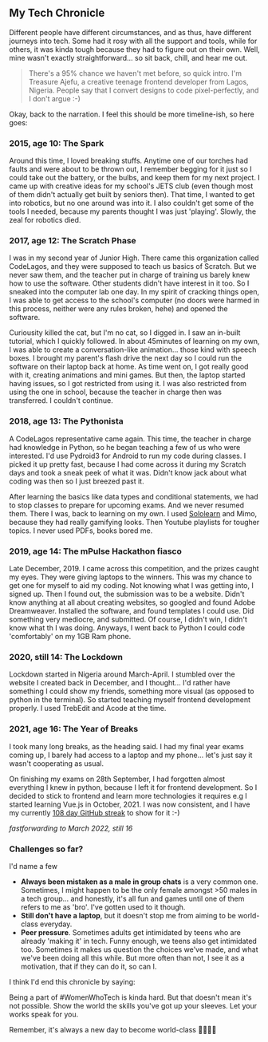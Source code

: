 ## My Tech Chronicle

Different people have different circumstances, and as thus, have different journeys into tech. Some had it rosy with all the support and tools, while for others, it was kinda tough because they had to figure out on their own. Well, mine wasn't exactly straightforward... so sit back, chill, and hear me out.

> There's a 95% chance we haven't met before, so quick intro. I'm Treasure Ajefu, a creative teenage frontend developer from Lagos, Nigeria. People say that I convert designs to code pixel-perfectly, and I don't argue :-)

Okay, back to the narration. I feel this should be more timeline-ish, so here goes:

### 2015, age 10: The Spark

Around this time, I loved breaking stuffs. Anytime one of our torches had faults and were about to be thrown out, I remember begging for it just so I could take out the battery, or the bulbs, and keep them for my next project. I came up with creative ideas for my school's JETS club (even though most of them didn't actually get built by seniors then). That time, I wanted to get into robotics, but no one around was into it. I also couldn't get some of the tools I needed, because my parents thought I was just 'playing'. Slowly, the zeal for robotics died.

### 2017, age 12: The Scratch Phase

I was in my second year of Junior High. There came this organization called CodeLagos, and they were supposed to teach us basics of Scratch. But we never saw them, and the teacher put in charge of training us barely knew how to use the software. Other students didn't have interest in it too. So I sneaked into the computer lab one day. In my spirit of cracking things open, I was able to get access to the school's computer (no doors were harmed in this process, neither were any rules broken, hehe) and opened the software. 

Curiousity killed the cat, but I'm no cat, so I digged in. I saw an in-built tutorial, which I quickly followed. In about 45minutes of learning on my own, I was able to create a conversation-like animation... those kind with speech boxes. I brought my parent's flash drive the next day so I could run the software on their laptop back at home. As time went on, I got really good with it, creating animations and mini games. But then, the laptop started having issues, so I got restricted from using it. I was also restricted from using the one in school, because the teacher in charge then was transferred. I couldn't continue.

### 2018, age 13: The Pythonista

A CodeLagos representative came again. This time, the teacher in charge had knowledge in Python, so he began teaching a few of us who were interested. I'd use Pydroid3 for Android to run my code during classes. I picked it up pretty fast, because I had come across it during my Scratch days and took a sneak peek of what it was. Didn't know jack about what coding was then so I just breezed past it. 

After learning the basics like data types and conditional statements, we had to stop classes to prepare for upcoming exams. And we never resumed them. There I was, back to learning on my own. I used [Sololearn](https://sololearn.com) and Mimo, because they had really gamifying looks. Then Youtube playlists for tougher topics. I never used PDFs, books bored me. 

### 2019, age 14: The mPulse Hackathon fiasco

Late December, 2019. I came across this competition, and the prizes caught my eyes. They were giving laptops to the winners. This was my chance to get one for myself to aid my coding. Not knowing what I was getting into, I signed up. Then I found out, the submission was to be a website. Didn't know anything at all about creating websites, so googled and found Adobe Dreamweaver. Installed the software, and found templates I could use. Did something very mediocre, and submitted. Of course, I didn't win, I didn't know what th I was doing. Anyways, I went back to Python I could code 'comfortably' on my 1GB Ram phone.

### 2020, still 14: The Lockdown

Lockdown started in Nigeria around March-April. I stumbled over the website I created back in December, and I thought... I'd rather have something I could show my friends, something more visual (as opposed to python in the terminal). So started teaching myself frontend development properly. I used TrebEdit and Acode at the time.

### 2021, age 16: The Year of Breaks

I took many long breaks, as the heading said. I had my final year exams coming up, I barely had access to a laptop and my phone... let's just say it wasn't cooperating as usual. 

On finishing my exams on 28th September, I had forgotten almost everything I knew in python, because I left it for frontend development. So I decided to stick to frontend and learn more technologies it requires e.g I started learning Vue.js in October, 2021. I was now consistent, and I have my currently [108 day GitHub streak](https://github.com/cybergeni) to show for it :-)

*fastforwarding to March 2022, still 16*

### Challenges so far?
I'd name a few
- **Always been mistaken as a male in group chats** is a very common one. Sometimes, I might happen to be the only female amongst >50 males in a tech group... and honestly, it's all fun and games until one of them refers to me as 'bro'. I've gotten used to it though.
- **Still don't have a laptop**, but it doesn't stop me from aiming to be world-class everyday.
- **Peer pressure**. Sometimes adults get intimidated by teens who are already 'making it' in tech. Funny enough, we teens also get intimidated too. Sometimes it makes us question the choices we've made, and what we've been doing all this while. But more often than not, I see it as a motivation, that if they can do it, so can I.

I think I'd end this chronicle by saying:

Being a part of #WomenWhoTech is kinda hard. But that doesn't mean it's not possible. Show the world the skills you've got up your sleeves. Let your works speak for you.

Remember, it's always a new day to become world-class ✊🏾✊🏾
